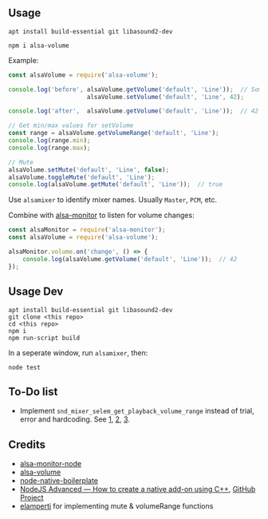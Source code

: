 
## Usage

    apt install build-essential git libasound2-dev
    
    npm i alsa-volume

Example:

```js
const alsaVolume = require('alsa-volume');

console.log('before', alsaVolume.getVolume('default', 'Line'));  // Some value
                      alsaVolume.setVolume('default', 'Line', 42);

console.log('after',  alsaVolume.getVolume('default', 'Line'));  // 42

// Get min/max values for setVolume
const range = alsaVolume.getVolumeRange('default', 'Line');
console.log(range.min);
console.log(range.max);

// Mute
alsaVolume.setMute('default', 'Line', false);
alsaVolume.toggleMute('default', 'Line');
console.log(alsaVolume.getMute('default', 'Line'));  // true
```

Use `alsamixer` to identify mixer names. Usually `Master`, `PCM`, etc.

Combine with [alsa-monitor](https://www.npmjs.com/package/alsa-monitor) to listen for volume changes:

```js
const alsaMonitor = require('alsa-monitor');
const alsaVolume = require('alsa-volume');

alsaMonitor.volume.on('change', () => {
    console.log(alsaVolume.getVolume('default', 'Line'));  // 42
});
```

## Usage Dev

    apt install build-essential git libasound2-dev
    git clone <this repo>
    cd <this repo>
    npm i
    npm run-script build

In a seperate window, run `alsamixer`, then:

    node test

## To-Do list

- Implement `snd_mixer_selem_get_playback_volume_range` instead of trial, error and hardcoding. See [1](https://stackoverflow.com/questions/56675099/how-to-change-volume-of-speaker-using-alsa-library), [2](https://www.alsa-project.org/alsa-doc/alsa-lib/group___simple_mixer.html#ga09557e90c11fbd37aeed30938338698b), [3](https://github.com/fcanas/node-native-boilerplate/blob/master/functions.cc).

## Credits

- [alsa-monitor-node](https://github.com/mlaurijsse/alsa-monitor-node)
- [alsa-volume](https://github.com/OpenDingux/alsa-volume)
- [node-native-boilerplate](https://github.com/fcanas/node-native-boilerplate)
- [NodeJS Advanced — How to create a native add-on using C++](https://medium.com/the-guild/nodejs-advanced-how-to-create-a-native-add-on-using-c-588b4f2248cc), [GitHub Project](https://github.com/DAB0mB/node-distance-addon)
- [elamperti](https://github.com/elamperti/node-alsa-volume) for implementing mute & volumeRange functions
